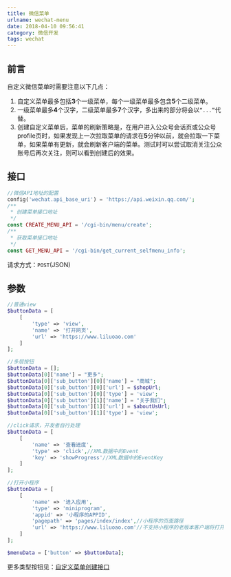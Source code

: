 ```yaml
---
title: 微信菜单
urlname: wechat-menu
date: 2018-04-10 09:56:41
category: 微信开发
tags: wechat
---
```

## 前言
自定义微信菜单时需要注意以下几点：
1. 自定义菜单最多包括**3**个一级菜单，每个一级菜单最多包含**5**个二级菜单。
2. 一级菜单最多**4**个汉字，二级菜单最多**7**个汉字，多出来的部分将会以`“...”`代替。
3. 创建自定义菜单后，菜单的刷新策略是，在用户进入公众号会话页或公众号profile页时，如果发现上一次拉取菜单的请求在**5**分钟以前，就会拉取一下菜单，如果菜单有更新，就会刷新客户端的菜单。测试时可以尝试取消关注公众账号后再次关注，则可以看到创建后的效果。
<!-- more -->
## 接口
```php
//微信API地址的配置
config('wechat.api_base_uri') = 'https://api.weixin.qq.com/';
/**
 * 创建菜单接口地址
 */
const CREATE_MENU_API = '/cgi-bin/menu/create';
/**
 * 获取菜单接口地址
 */
const GET_MENU_API = '/cgi-bin/get_current_selfmenu_info';
```
请求方式：`POST`(JSON)

## 参数
```php
//普通view
$buttonData = [
    [
        'type' => 'view',
        'name' => '打开网页',
        'url' => 'https://www.liluoao.com'
    ]
];

//多层按钮
$buttonData = [];
$buttonData[0]['name'] = "更多";
$buttonData[0]['sub_button'][0]['name'] = "商城";
$buttonData[0]['sub_button'][0]['url'] = $shopUrl;
$buttonData[0]['sub_button'][0]['type'] = 'view';
$buttonData[0]['sub_button'][1]['name'] = "关于我们";
$buttonData[0]['sub_button'][1]['url'] = $aboutUsUrl;
$buttonData[0]['sub_button'][1]['type'] = 'view';

//click请求，开发者自行处理
$buttonData = [
    [
        'name' => '查看进度',
        'type' => 'click',//XML数据中的Event
        'key' => 'showProgress'//XML数据中的EventKey
    ]
];

//打开小程序
$buttonData = [
    [
        'name' => '进入应用',
        'type' => 'miniprogram',
        'appid' => '小程序的APPID',
        'pagepath' => 'pages/index/index',//小程序的页面路径
        'url' => 'https://www.liluoao.com'//不支持小程序的老版本客户端将打开网页
    ]
];

$menuData = ['button' => $buttonData];
```

更多类型按钮见：[自定义菜单创建接口](https://mp.weixin.qq.com/wiki?t=resource/res_main&id=mp1421141013)